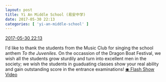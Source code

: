 ```yaml
---
layout: post
title: Yi An Middle School (易安中学)
date: 2017-05-30 22:13
categories: [ 'yi-an-middle-school' ]
---
```


<div class="weibo-info">
  <a href="http://weibo.com/6074218720/F5oHYlQGa">2017-05-30 22:13</a>
</div>

I'd like to thank the students from the Music Club for singing the school anthem *To the Juveniles*. On the occassion of the Dragon Boat Festival, we wish all the students grow sturdily and turn into excellent men in the society; we wish the students in guaduating classes show your real ability and gain outstanding score in the entrance examinations! [◉ Flash Show Video](http://www.miaopai.com/show/DJKjKeDtcuaQb~isAKOhnRWKHVRmBo5t.htm)

